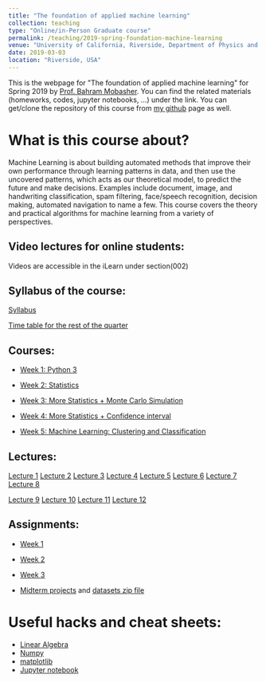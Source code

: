 ```yaml
---
title: "The foundation of applied machine learning"
collection: teaching
type: "Online/in-Person Graduate course"
permalink: /teaching/2019-spring-foundation-machine-learning
venue: "University of California, Riverside, Department of Physics and Astronomy"
date: 2019-03-03
location: "Riverside, USA"
---
```


This is the webpage for "The foundation of applied machine learning" for Spring 2019 by [Prof. Bahram Mobasher](http://faculty.ucr.edu/~mobasher/). You can find the related materials (homeworks, codes, jupyter notebooks, ...) under the link. You can get/clone the repository of this course from [my github](https://github.com/abtinshahidi/Foundation_applied_machine_learning) page as well.  


# What is this course about?


Machine Learning is about building automated methods that improve their own performance through learning patterns in data, and then use the uncovered patterns, which acts as our theoretical model, to predict the future and make decisions. Examples include document, image, and handwriting classification, spam filtering, face/speech recognition, decision making, automated navigation to name a few. This course covers the theory and practical algorithms for machine learning from a variety of perspectives.

## Video lectures for online students:
Videos are accessible in the iLearn under section(002)


## Syllabus of the course:
[Syllabus](https://abtinshahidi.github.io/files/Syllabus.pdf)


[Time table for the rest of the quarter](https://abtinshahidi.github.io/files/ML_time_table.pdf)

## Courses:
* [Week 1: Python 3](https://abtinshahidi.github.io/teaching/2019-spring-foundation-machine-learning/week1)  

* [Week 2: Statistics](https://abtinshahidi.github.io/teaching/2019-spring-foundation-machine-learning/week2)  

* [Week 3: More Statistics + Monte Carlo Simulation](https://abtinshahidi.github.io/teaching/2019-spring-foundation-machine-learning/week3)


* [Week 4: More Statistics + Confidence interval](https://abtinshahidi.github.io/teaching/2019-spring-foundation-machine-learning/week4)


* [Week 5: Machine Learning: Clustering and Classification](https://abtinshahidi.github.io/teaching/2019-spring-foundation-machine-learning/week5)


## Lectures:
[Lecture 1](https://abtinshahidi.github.io/files/lecture1.pdf)
[Lecture 2](https://abtinshahidi.github.io/files/lecture2.pdf)
[Lecture 3](https://abtinshahidi.github.io/files/lecture3.pdf)
[Lecture 4](https://abtinshahidi.github.io/files/lecture4.pdf)
[Lecture 5](https://abtinshahidi.github.io/files/lecture5.pdf)
[Lecture 6](https://abtinshahidi.github.io/files/lecture6.pdf)
[Lecture 7](https://abtinshahidi.github.io/files/lecture7.pdf)
[Lecture 8](https://abtinshahidi.github.io/files/lecture8.pptx)  

[Lecture 9](https://abtinshahidi.github.io/files/lecture9.pdf)
[Lecture 10](https://abtinshahidi.github.io/files/lecture10.pdf)
[Lecture 11](https://abtinshahidi.github.io/files/lecture11.pdf)
[Lecture 12](https://abtinshahidi.github.io/files/lecture12.pdf)


## Assignments:
* [Week 1](https://abtinshahidi.github.io/files/week1.pdf)


* [Week 2](https://abtinshahidi.github.io/files/week2.pdf)


* [Week 3](https://abtinshahidi.github.io/files/week3.pdf)


* [Midterm projects](https://abtinshahidi.github.io/files/projects.pdf) and [datasets zip file](https://abtinshahidi.github.io/files/Full_datasets.zip)

<!-- ## Projects: -->


# Useful hacks and cheat sheets:
* [Linear Algebra](https://abtinshahidi.github.io/files/linearAlgebra-cheatsheet.pdf)
* [Numpy](https://abtinshahidi.github.io/files/numpy-cheatsheet.pdf)
* [matplotlib](https://abtinshahidi.github.io/files/matplotlib-cheatsheet.pdf)
* [Jupyter notebook](https://abtinshahidi.github.io/files/notebook-cheatsheet.pdf)
<!-- # Related materials: -->
